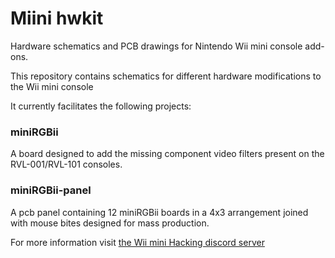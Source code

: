 # Miini hwkit
 Hardware schematics and PCB drawings for Nintendo Wii mini console add-ons.
 
 This repository contains schematics for different hardware modifications to the Wii mini console
 
 It currently facilitates the following projects:
 
 ### miniRGBii
 A board designed to add the missing component video filters present on the RVL-001/RVL-101 consoles.
 
 ### miniRGBii-panel
 A pcb panel containing 12 miniRGBii boards in a 4x3 arrangement joined with mouse bites designed for mass production.
 
 For more information visit [the Wii mini Hacking discord server](https://discord.gg/7jNHphfDQk)
